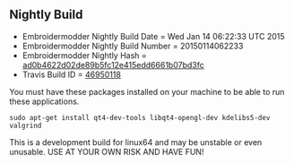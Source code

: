 
Nightly Build
------------------------------

* Embroidermodder Nightly Build Date = Wed Jan 14 06:22:33 UTC 2015
* Embroidermodder Nightly Build Number = 20150114062233
* Embroidermodder Nightly Hash = [ad0b4622d02de89b5fc12e415edd6661b07bd3fc](https://github.com/Embroidermodder/Embroidermodder/commit/ad0b4622d02de89b5fc12e415edd6661b07bd3fc)
* Travis Build ID = [46950118](https://travis-ci.org/Embroidermodder/Embroidermodder/builds/46950118)

You must have these packages installed on your machine to be able to run these applications.
```
sudo apt-get install qt4-dev-tools libqt4-opengl-dev kdelibs5-dev valgrind
```

This is a development build for linux64 and may be unstable or even unusable.
USE AT YOUR OWN RISK AND HAVE FUN!

